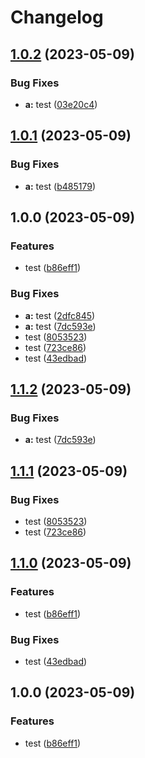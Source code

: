 # Changelog

## [1.0.2](https://github.com/lemoe-technology/action-test/compare/action-test-v1.0.1...action-test-v1.0.2) (2023-05-09)


### Bug Fixes

* **a:** test ([03e20c4](https://github.com/lemoe-technology/action-test/commit/03e20c4b6925d94e5f5ca23244909ef3f4c29e86))

## [1.0.1](https://github.com/lemoe-technology/action-test/compare/action-test-v1.0.0...action-test-v1.0.1) (2023-05-09)


### Bug Fixes

* **a:** test ([b485179](https://github.com/lemoe-technology/action-test/commit/b485179ab2d3e80bf1afbb9f0ab7a8dcf1b6c951))

## 1.0.0 (2023-05-09)


### Features

* test ([b86eff1](https://github.com/lemoe-technology/action-test/commit/b86eff1093846352a6d49d7a12ab6026f9a344dc))


### Bug Fixes

* **a:** test ([2dfc845](https://github.com/lemoe-technology/action-test/commit/2dfc845c7b083a3f4c6a6a0420d10489303a0eb7))
* **a:** test ([7dc593e](https://github.com/lemoe-technology/action-test/commit/7dc593e11588a79fe6eb503732f36ade947d2845))
* test ([8053523](https://github.com/lemoe-technology/action-test/commit/80535237525f7d2acf679b7ef922fead02d5142d))
* test ([723ce86](https://github.com/lemoe-technology/action-test/commit/723ce8691931089cb6db5a7a8d14c78af03f49e5))
* test ([43edbad](https://github.com/lemoe-technology/action-test/commit/43edbad586076fd33e5365b9c298e5382a16ec28))

## [1.1.2](https://github.com/lemoe-technology/action-test/compare/action-test-v1.1.1...action-test-v1.1.2) (2023-05-09)


### Bug Fixes

* **a:** test ([7dc593e](https://github.com/lemoe-technology/action-test/commit/7dc593e11588a79fe6eb503732f36ade947d2845))

## [1.1.1](https://github.com/lemoe-technology/action-test/compare/action-test-v1.1.0...action-test-v1.1.1) (2023-05-09)


### Bug Fixes

* test ([8053523](https://github.com/lemoe-technology/action-test/commit/80535237525f7d2acf679b7ef922fead02d5142d))
* test ([723ce86](https://github.com/lemoe-technology/action-test/commit/723ce8691931089cb6db5a7a8d14c78af03f49e5))

## [1.1.0](https://github.com/lemoe-technology/action-test/compare/action-test-v1.0.0...action-test-v1.1.0) (2023-05-09)


### Features

* test ([b86eff1](https://github.com/lemoe-technology/action-test/commit/b86eff1093846352a6d49d7a12ab6026f9a344dc))


### Bug Fixes

* test ([43edbad](https://github.com/lemoe-technology/action-test/commit/43edbad586076fd33e5365b9c298e5382a16ec28))

## 1.0.0 (2023-05-09)


### Features

* test ([b86eff1](https://github.com/lemoe-technology/action-test/commit/b86eff1093846352a6d49d7a12ab6026f9a344dc))
